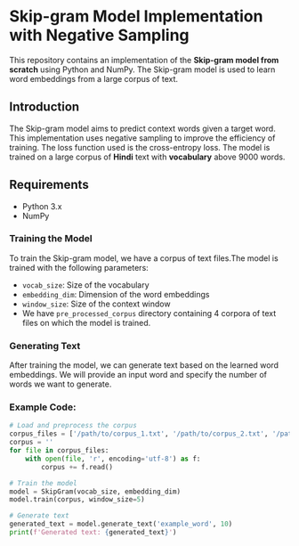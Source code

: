 # Skip-gram Model Implementation with Negative Sampling

This repository contains an implementation of the **Skip-gram model from scratch** using Python and NumPy. The Skip-gram model is used to learn word embeddings from a large corpus of text.


## Introduction

The Skip-gram model aims to predict context words given a target word. This implementation uses negative sampling to improve the efficiency of training. The loss function used is the cross-entropy loss. The model is trained on a large corpus of **Hindi** text with **vocabulary** above 9000 words. 

## Requirements

- Python 3.x
- NumPy


### Training the Model

To train the Skip-gram model, we have a corpus of text files.The model is trained with the following parameters:
- `vocab_size`: Size of the vocabulary
- `embedding_dim`: Dimension of the word embeddings
- `window_size`: Size of the context window
- We have `pre_processed_corpus` directory containing 4 corpora of text files on which the model is trained.
### Generating Text

After training the model, we can generate text based on the learned word embeddings. We will provide an input word and specify the number of words we want to generate.

### Example Code:

```python
# Load and preprocess the corpus
corpus_files = ['/path/to/corpus_1.txt', '/path/to/corpus_2.txt', '/path/to/corpus_3.txt']
corpus = ''
for file in corpus_files:
    with open(file, 'r', encoding='utf-8') as f:
        corpus += f.read()

# Train the model
model = SkipGram(vocab_size, embedding_dim)
model.train(corpus, window_size=5)

# Generate text
generated_text = model.generate_text('example_word', 10)
print(f'Generated text: {generated_text}')

